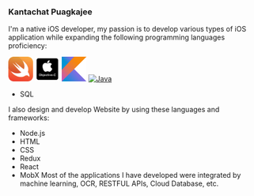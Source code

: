 ### Kantachat Puagkajee

I'm a native iOS developer, my passion is to develop various types of iOS application while expanding the following programming languages proficiency:

<a href="https://swift.org"><img src="https://github.com/028928768/028928768/blob/master/Logos/swift-logo.png" alt="Swift" width="50"/></a> <a href="https://developer.apple.com/library/archive/documentation/Cocoa/Conceptual/ProgrammingWithObjectiveC/Introduction/Introduction.html"><img src="https://github.com/028928768/028928768/blob/master/Logos/objective-C-logo.png" alt="Objective-C" width="50"/></a> <a href="https://kotlinlang.org/"><img src="https://raw.githubusercontent.com/github/explore/80688e429a7d4ef2fca1e82350fe8e3517d3494d/topics/kotlin/kotlin.png" alt="Kotlin" width="50"/></a> <a href="https://www.java.com/en/"><img src="https://sdtimes.com/wp-content/uploads/2018/03/jW4dnFtA_400x400.jpg" alt="Java" width="50"/></a>

- SQL


I also design and develop Website by using these languages and frameworks:
- Node.js
- HTML
- CSS
- Redux
- React
- MobX
Most of the applications I have developed were integrated by machine learning, OCR, RESTFUL APIs, Cloud Database, etc.
